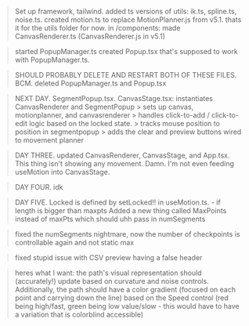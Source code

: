 > Set up framework, tailwind.
> added ts versions of utils: ik.ts, spline.ts, noise.ts.
> created motion.ts to replace MotionPlanner.js from v5.1. thats it for the utils folder for now.
> in /components: made CanvasRenderer.ts (CanvasRenderer.js in v5.1)

> started PopupManager.ts
> created Popup.tsx that's supposed to work with PopupManager.ts.

> SHOULD PROBABLY DELETE AND RESTART BOTH OF THESE FILES. BCM.
> deleted PopupManager.ts and Popup.tsx

> NEXT DAY. SegmentPopup.tsx.
> CanvasStage.tsx: instantiates CanvasRenderer and SegmentPopup
    > sets up canvas, motionplanner, and canvasrenderer
    > handles click-to-add / click-to-edit logic based on the locked state.
    > tracks mouse position to position in segmentpopup
    > adds the clear and preview buttons wired to movement planner


> DAY THREE. updated CanvasRenderer, CanvasStage, and App.tsx.
> This thing isn't showing any movement. Damn. I'm not even feeding useMotion into CanvasStage.

> DAY FOUR. idk

> DAY FIVE. Locked is defined by setLocked!! in useMotion.ts. - if length is bigger than maxpts
> Added a new thing called MaxPoints instead of maxPts which should uhh pass in numSegments

> fixed the numSegments nightmare, now the number of checkpoints is controllable again and not static max

> fixed stupid issue with CSV preview having a false header

> heres what I want: the path's visual representation should (accurately!) update based on curvature and noise controls. Additionally, the path should have a color gradient (focused on each point and carrying down the line) based on the Speed control (red being high/fast, green being low value/slow - this would have to have a variation that is colorblind accessible)